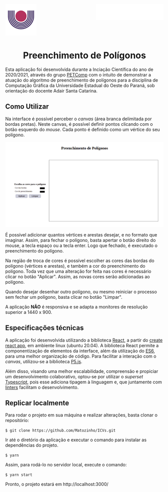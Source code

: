 <header>
  <img src="./readmeImages/LOGO_UNIOESTE.png" height="100px" alt="Logo da Unioeste" align="left"/>
  <img src="./readmeImages/LOGO_PET.png" height="50px" alt="Logo da Unioeste" align="right"/>
</header>

<br/><br/><br/>
 
 <div align="center">
 
# Preenchimento de Polígonos

</div>
  
Esta aplicação foi desenvolvida durante a Inciação Científica do ano de 2020/2021, através do grupo [PETComp](https://petsite-bd39a.web.app/) com o intuito de demonstrar a atuação do algoritmo de preenchimento de polígonos para a disciplina de Computação Gráfica da Universidade Estadual do Oeste do Paraná, sob orientação do docente Adair Santa Catarina.



## Como Utilizar

Na interface é possível perceber o _canvas_ (área branca delimitada por bordas pretas). Neste canvas, é possível definir pontos clicando com o botão esquerdo do _mouse_. Cada ponto é definido como um vértice do seu polígono.

<div align="center">
  <img src="./readmeImages/interface.png" alt="interface da aplicação" width="800" />
</div>

É possível adicionar quantos vértices e arestas desejar, e no formato que imaginar. Assim, para fechar o polígono, basta apertar o botão direito do mouse, a tecla espaço ou a tecla enter. Logo que fechado, é executado o preenchimento do polígono.

Na região de troca de cores é possível escolher as cores das bordas do polígono (vértices e arestas), e também a cor do preenchimento do polígono. Toda vez que uma alteração for feita nas cores é necessário clicar no botão "Aplicar". Assim, as novas cores serão adicionadas ao polígono.

Quando desejar desenhar outro polígono, ou mesmo reiniciar o processo sem fechar um polígono, basta clicar no botão "Limpar".

A aplicação **NÃO** é responsiva e se adapta a monitores de resolução superior a 1440 x 900.
## Especificações técnicas

A aplicação foi desenvolvida utilizando a biblioteca [React](https://pt-br.reactjs.org/), a partir do [create react app](https://github.com/facebook/create-react-app), em ambiente linux (ubuntu 20.04). A biblioteca React permite a componentização de elementos da interface, além da utilização do [ES6](https://262.ecma-international.org/6.0/), para uma melhor organização de código. Para facilitar a interação com o _canvas_, utilizou-se a biblioteca [P5.js](https://p5js.org/).

Além disso, visando uma melhor escalabilidade, compreensão e propiciar um desenvolvimento colaborativo, optou-se por utilizar o _superset_ [Typescript](https://www.typescriptlang.org/), pois esse adiciona tipagem à linguagem e, que juntamente com [linters](https://sourcelevel.io/blog/what-is-a-linter-and-why-your-team-should-use-it) facilitam o desenvolvimento.

## Replicar localmente

Para rodar o projeto em sua máquina e realizar alterações, basta clonar o repositório:

`$ git clone https://github.com/Matozinho/ICVs.git`

Ir até o diretório da aplicação e executar o comando para instalar as dependências do projeto.

`$ yarn`

Assim, para rodá-lo no servidor local, execute o comando:

`$ yarn start`

Pronto, o projeto estará em http://localhost:3000/
